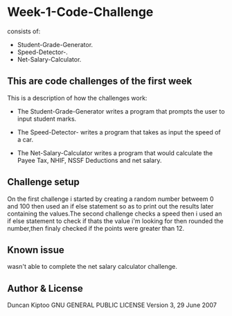 # Week-1-Code-Challenge
consists of:

* Student-Grade-Generator.
* Speed-Detector-.
* Net-Salary-Calculator.

## This are code challenges of the first week

This is a description of how the challenges work:

* The Student-Grade-Generator writes a program that prompts the user to input student marks.

* The Speed-Detector- writes a program that takes as input the speed of a car.

* The Net-Salary-Calculator writes a program that would calculate the Payee Tax, NHIF, NSSF Deductions and net salary.

## Challenge setup

On the first challenge i started by creating a random number 
betweem 0 and 100 then used an if else statement so as to print out the results later containing the values.The second challenge checks a speed then i used an if else statement to check if thats the value i'm looking for then rounded the number,then finaly checked if the points were greater than 12.

## Known issue

wasn't able to complete the net salary calculator challenge.

## Author & License

Duncan Kiptoo
GNU GENERAL PUBLIC LICENSE Version 3, 29 June 2007
